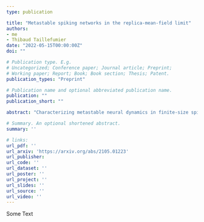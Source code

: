 ```yaml
---
type: publication

title: "Metastable spiking networks in the replica-mean-field limit"
authors:
- me
- Thibaud Taillefumier
date: "2022-05-15T00:00:00Z"
doi: ""

# Publication type. E.g.
# Uncategorized; Conference paper; Journal article; Preprint;
# Working paper; Report; Book; Book section; Thesis; Patent.
publication_types: "Preprint"

# Publication name and optional abbreviated publication name.
publication: ""
publication_short: ""

abstract: "Characterizing metastable neural dynamics in finite-size spiking networks remains a daunting challenge. We propose to address this challenge in the recently introduced replica-mean-field (RMF) limit. In this limit, networks are made of infinitely many replicas of the finite network of interest, but with randomized interactions across replica. Such randomization renders certain excitatory networks fully tractable at the cost of neglecting activity correlations, but with explicit dependence on the finite size of the neural constituents. However, metastable dynamics typically unfold in networks with mixed inhibition and excitation. Here, we extend the RMF computational framework to point-process-based neural network models with exponential stochastic intensities, allowing for mixed excitation and inhibition. Within this setting, we show that metastable finite-size networks admit multistable RMF limits, which are fully characterized by stationary firing rates. Technically, these stationary rates are determined as solutions to a set of delayed differential equations under certain regularity conditions that any physical solutions shall satisfy. We solve this original problem by combining the resolvent formalism and singular-perturbation theory. Importantly, we find that these rates specify probabilistic pseudo-equilibria which accurately capture the neural variability observed in the original finite-size network. We also discuss the emergence of metastability as a stochastic bifurcation, which can also be interpreted as a static phase transition in the RMF limits. In turn, we expect to leverage the static picture of RMF limits to infer purely dynamical features of metastable finite-size networks, such as the transition rates between pseudo-equilibria."

# Summary. An optional shortened abstract.
summary: ''

# links:
url_pdf: ''
url_arxiv: 'https://arxiv.org/abs/2105.01223'
url_publisher: 
url_code: ''
url_dataset: ''
url_poster: ''
url_project: ''
url_slides: ''
url_source: ''
url_video: ''
---
```


Some Text